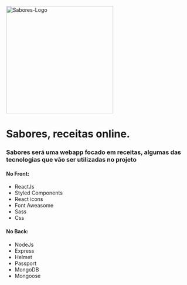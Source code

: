 
<img width="292" alt="Sabores-Logo" src="https://github.com/wal-wizard/Sabores/assets/82295321/6820a157-b0ec-4fd6-b916-4de192f3c9d7">  

# Sabores, receitas online.

### Sabores será uma webapp focado em receitas, algumas das tecnologias que vão ser utilizadas no projeto
#### No Front:
  - ReactJs
  - Styled Components
  - React icons
  - Font Aweasome
  - Sass
  - Css

#### No Back:
  - NodeJs
  - Express
  - Helmet
  - Passport
  - MongoDB
  - Mongoose
    
